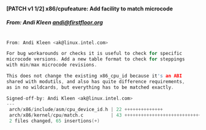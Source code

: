 #### [PATCH v1 1/2] x86/cpufeature: Add facility to match microcode
##### From: Andi Kleen <andi@firstfloor.org>

```c

From: Andi Kleen <ak@linux.intel.com>

For bug workarounds or checks it is useful to check for specific
microcode versions. Add a new table format to check for steppings
with min/max microcode revisions.

This does not change the existing x86_cpu_id because it's an ABI
shared with modutils, and also has quite difference requirements,
as in no wildcards, but everything has to be matched exactly.

Signed-off-by: Andi Kleen <ak@linux.intel.com>
---
 arch/x86/include/asm/cpu_device_id.h | 22 ++++++++++++++
 arch/x86/kernel/cpu/match.c          | 43 ++++++++++++++++++++++++++++
 2 files changed, 65 insertions(+)

```
